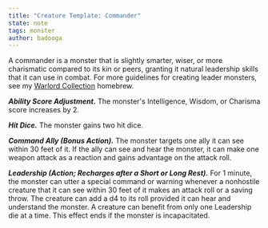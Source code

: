 ```yaml
---
title: "Creature Template: Commander"
state: note
tags: monster
author: badooga
---
```

A commander is a monster that is slightly smarter, wiser, or more charismatic compared to its kin or peers, granting it natural leadership skills that it can use in combat. For more guidelines for creating leader monsters, see my [Warlord Collection](https://www.gmbinder.com/share/-LtrZrYqZl6TBt8gu9lt) homebrew. 

***Ability Score Adjustment.*** The monster's Intelligence, Wisdom, or Charisma score increases by 2.

***Hit Dice.*** The monster gains two hit dice.

***Command Ally (Bonus Action).*** The monster targets one ally it can see within 30 feet of it. If the ally can see and hear the monster, it can make one weapon attack as a reaction and gains advantage on the attack roll.

***Leadership (Action; Recharges after a Short or Long Rest).*** For 1 minute, the monster can utter a special command or warning whenever a nonhostile creature that it can see within 30 feet of it makes an attack roll or a saving throw. The creature can add a d4 to its roll provided it can hear and understand the monster. A creature can benefit from only one Leadership die at a time. This effect ends if the monster is incapacitated.